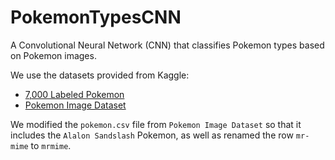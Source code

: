 # PokemonTypesCNN

A Convolutional Neural Network (CNN) that classifies Pokemon types based on Pokemon images.

We use the datasets provided from Kaggle:
* [7,000 Labeled Pokemon](https://www.kaggle.com/lantian773030/pokemonclassification)
* [Pokemon Image Dataset](https://www.kaggle.com/vishalsubbiah/pokemon-images-and-types)

We modified the `pokemon.csv` file from `Pokemon Image Dataset` so that it includes the `Alalon
Sandslash` Pokemon, as well as renamed the row `mr-mime` to `mrmime`.
